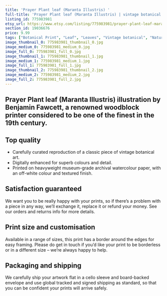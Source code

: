 ```yaml
---
title: 'Prayer Plant leaf (Maranta Illustris) '
full-title: 'Prayer Plant leaf (Maranta Illustris) | vintage botanical art print'
listing_id: 775983981
etsy_url: https://www.etsy.com/listing/775983981/prayer-plant-leaf-maranta-illustris?utm_source=site&utm_medium=api&utm_campaign=api
section_id: 19036676
price: 9.99
tags: ["Botanical Print", "Leaf", "Leaves", "Vintage botanical", "Nature", "Botanical", "Garden", "Leaf print", "Kitchen print", "Vintage wall art", "Gift print", "Gardening", "Prayer plant"]
image_thumbnail_0: 775983981_thumbnail_0.jpg
image_medium_0: 775983981_medium_0.jpg
image_full_0: 775983981_full_0.jpg
image_thumbnail_1: 775983981_thumbnail_1.jpg
image_medium_1: 775983981_medium_1.jpg
image_full_1: 775983981_full_1.jpg
image_thumbnail_2: 775983981_thumbnail_2.jpg
image_medium_2: 775983981_medium_2.jpg
image_full_2: 775983981_full_2.jpg
---
```

Prayer Plant leaf (Maranta Illustris) illustration by Benjamin Fawcett, a renowned woodblock printer considered to be one of the finest in the 19th century.
---

## Top quality

* Carefully curated reproduction of a classic piece of vintage botanical art.
* Digitally enhanced for superb colours and detail.
* Printed on heavyweight museum-grade archival watercolour paper, with an off-white colour and textured finish.

## Satisfaction guaranteed

We want you to be really happy with your prints, so if there’s a problem with a piece in any way, we’ll exchange it, replace it or refund your money. See our orders and returns info for more details. 

## Print size and customisation

Available in a range of sizes, this print has a border around the edges for easy framing. Please do get in touch if you’d like your print to be borderless or in a different size – we’re always happy to help.

## Packaging and shipping

We carefully ship your artwork flat in a cello sleeve and board-backed envelope and use global tracked and signed shipping as standard, so that you can be confident your prints will arrive safely.
